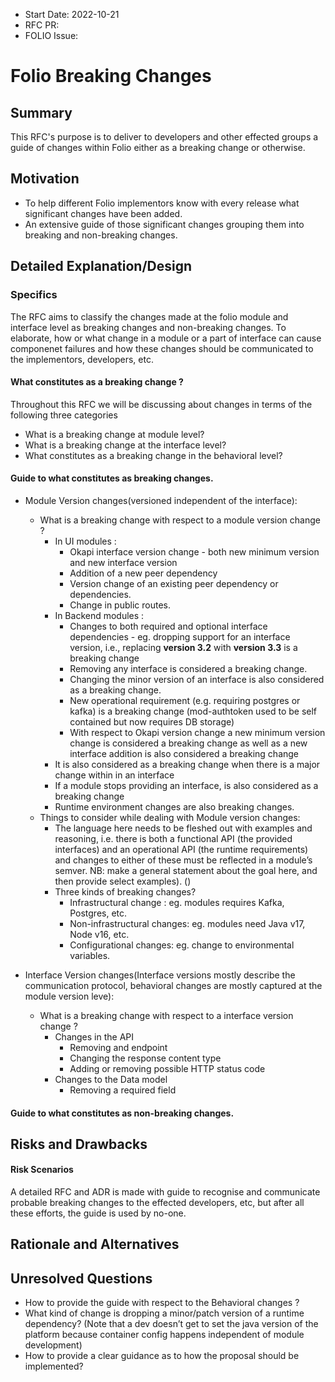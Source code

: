 
- Start Date: 2022-10-21
- RFC PR: 
- FOLIO Issue: 


# Folio Breaking Changes

## Summary

This RFC's purpose is to deliver to developers and other effected groups a guide of changes within Folio either as a breaking change or otherwise.

## Motivation

- To help different Folio implementors know with every release what significant changes have been added.
- An extensive guide of those significant changes grouping them into breaking and non-breaking changes.

## Detailed Explanation/Design

### Specifics

The RFC aims to classify the changes made at the folio module and interface level as breaking changes and non-breaking changes. To elaborate, how or what change in a module or a part of interface can cause componenet failures and how these changes should be communicated to the implementors, developers, etc.



#### __What constitutes as a breaking change ?__

Throughout this RFC we will be discussing about changes in terms of the following three categories

- What is a breaking change at module level?
- What is a breaking change at the interface level?
- What constitutes as a breaking change in the behavioral level? 

#### __Guide to what constitutes as breaking changes.__

- Module Version changes(versioned independent of the interface):
    - What is a breaking change with respect to a module version change ?
        -  In UI modules :
            - Okapi interface version change - both new minimum version and new interface version
            - Addition of a new peer dependency
            - Version change of an existing peer dependency or dependencies.
            - Change in public routes.
        - In Backend modules :
            - Changes to both required and optional interface dependencies - eg. dropping support for an interface version, i.e., replacing __version 3.2__ with __version 3.3__ is a breaking change
            - Removing any interface is considered a breaking change.
            - Changing the minor version of an interface is also considered as a breaking change.
            - New operational requirement (e.g. requiring postgres or kafka) is a breaking change (mod-authtoken used to be self contained but now requires DB storage)
            - With respect to Okapi version change a new minimum version change is considered a breaking change as well as a new interface addition is also considered a breaking change
        - It is also considered as a breaking change when there is a major change within in an interface
        - If a module stops providing an interface, is also considered as a breaking change
        - Runtime environment changes are also breaking changes.
    - Things to consider while dealing with Module version changes:
        - The language here needs to be fleshed out with examples and reasoning, i.e. there is both a functional API (the provided interfaces) and an operational API (the runtime requirements) and changes to either of these must be reflected in a module’s semver. NB: make a general statement about the goal here, and then provide select examples). ()
        - Three kinds of breaking changes?
            - Infrastructural change : eg. modules requires Kafka, Postgres, etc.
            - Non-infrastructural changes: eg. modules need Java v17, Node v16, etc.
            - Configurational changes: eg. change to environmental variables.

- Interface Version changes(Interface versions mostly describe the communication protocol, behavioral changes are mostly captured at the module version leve):
    - What is a breaking change with respect to a interface version change ?
        - Changes in the API
            - Removing and endpoint
            - Changing the response content type
            - Adding or removing possible HTTP status code
        - Changes to the Data model
            - Removing a required field

#### __Guide to what constitutes as non-breaking changes.__




## Risks and Drawbacks

#### __Risk Scenarios__ 

A detailed RFC and ADR is made with guide to recognise and communicate probable breaking changes to the effected developers, etc, but  after all these efforts, the guide is used by no-one. 

## Rationale and Alternatives

## Unresolved Questions

- How to provide the guide with respect to the Behavioral changes ?
- What kind of change is dropping a minor/patch version of a runtime dependency? (Note that a dev doesn’t get to set the java version of the platform because container config happens independent of module development)
- How to provide a clear guidance as to how the proposal should be implemented?
